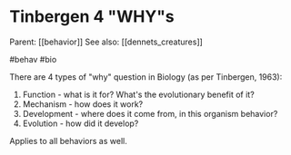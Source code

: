 # Tinbergen 4 "WHY"s

Parent: [[behavior]]
See also: [[dennets_creatures]]

#behav #bio


There are 4 types of "why" question in Biology (as per Tinbergen, 1963):
1. Function - what is it for? What's the evolutionary benefit of it?
2. Mechanism - how does it work?
3. Development - where does it come from, in this organism behavior?
4. Evolution - how did it develop?

Applies to all behaviors as well.